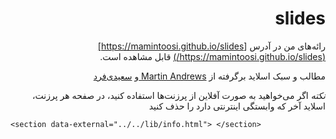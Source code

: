 <div dir="rtl">

# slides
رائه‌های من در آدرس [https://mamintoosi.github.io/slides](https://mamintoosi.github.io/slides/) قابل مشاهده است.

مطالب و سبک اسلاید برگرفته از 
	<a href="https://github.com/mdda/deep-learning-workshop"> Martin Andrews </a>
	و
	<a href="https://mamintoosi.github.io/slides/"> سعیدی‌فرد </a>
                           
*نکته* اگر می‌خواهید به صورت آفلاین از پرزنت‌ها استفاده کنید، در صفحه هر پرزنت، اسلاید آخر که وابستگی اینترنتی دارد را حذف کنید

</div>

`<section data-external="../../lib/info.html"> </section>`

